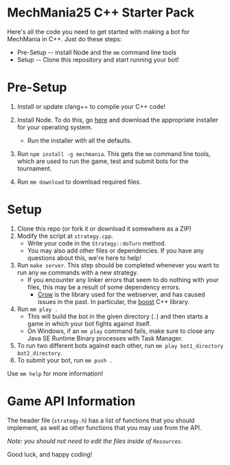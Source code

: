 # MechMania25 C++ Starter Pack

Here's all the code you need to get started with making a bot for MechMania in C++. Just do these steps:

* Pre-Setup -- install Node and the `mm` command line tools
* Setup -- Clone this repository and start running your bot!

# Pre-Setup

1. Install or update clang++ to compile your C++ code!
        
2. Install Node. To do this, go [here](https://nodejs.org/en/download/) and download the appropriate installer for your operating system.
    * Run the installer with all the defaults.

3. Run `npm install -g mechmania`.  This gets the `mm` command line tools, which are used to run the game, test and submit bots for the tournament.

4. Run `mm download` to download required files.

# Setup

1. Clone this repo (or fork it or download it somewhere as a ZIP)
2. Modify the script at `strategy.cpp`.
    * Write your code in the `Strategy::doTurn` method.
    * You may also add other files or dependencies. If you have any questions about this, we're here to help!
3. Run `make server`. This step should be completed whenever you want to run any `mm` commands with a new strategy.
    * If you encounter any linker errors that seem to do nothing with your files, this may be a result of some dependency errors.
         * [Crow](https://github.com/ipkn/crow) is the library used for the webserver, and has caused issues in the past. In particular, the [boost](https://www.boost.org/users/download/) C++ library. 
4. Run `mm play .`
    * This will build the bot in the given directory (`.`) and then starts a game in which your bot fights against itself.
    * On Windows, if an `mm play` command fails, make sure to close any Java SE Runtime Binary processes with Task Manager.
5. To run two different bots against each other, run `mm play bot1_directory bot2_directory`.
6. To submit your bot, run `mm push .`

Use `mm help` for more information!

# Game API Information
The header file (`strategy.h`) has a list of functions that you should implement, as well as other functions that you may use from the API.  
   
*Note: you should not need to edit the files inside of `Resources`.*  
  
Good luck, and happy coding!
